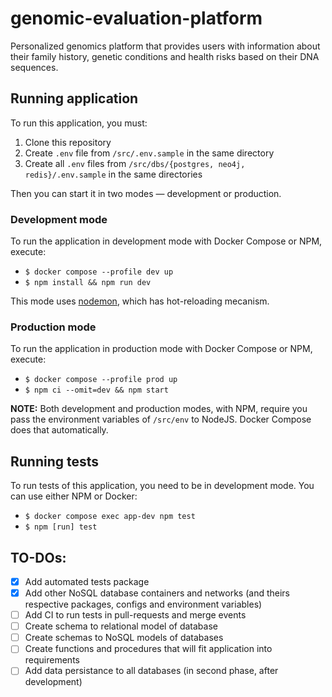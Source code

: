 # genomic-evaluation-platform
Personalized genomics platform that provides users with information about their family history, genetic conditions and health risks based on their DNA sequences.

## Running application

To run this application, you must:

1. Clone this repository
2. Create `.env` file from `/src/.env.sample` in the same directory
3. Create all `.env` files from `/src/dbs/{postgres, neo4j, redis}/.env.sample` in the same directories

Then you can start it in two modes — development or production.

### Development mode 

To run the application in development mode with Docker Compose or NPM, execute:
  - `$ docker compose --profile dev up`
  - `$ npm install && npm run dev`

This mode uses [nodemon](https://www.npmjs.com/package/nodemon), which has hot-reloading mecanism.

### Production mode

To run the application in production mode with Docker Compose or NPM, execute:
  - `$ docker compose --profile prod up`
  - `$ npm ci --omit=dev && npm start`

**NOTE:** Both development and production modes, with NPM, require you pass the environment variables of `/src/env` to NodeJS. Docker Compose does that automatically.

## Running tests

To run tests of this application, you need to be in development mode. You can use either NPM or Docker:
  - `$ docker compose exec app-dev npm test`
  - `$ npm [run] test`

## TO-DOs:

- [x] Add automated tests package
- [x] Add other NoSQL database containers and networks (and theirs respective packages, configs and environment variables)
- [ ] Add CI to run tests in pull-requests and merge events
- [ ] Create schema to relational model of database
- [ ] Create schemas to NoSQL models of databases
- [ ] Create functions and procedures that will fit application into requirements
- [ ] Add data persistance to all databases (in second phase, after development)
